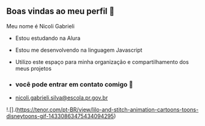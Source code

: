 ## Boas vindas ao meu perfil 💝

Meu nome é Nicoli Gabrieli

- Estou estudando na Alura
- Estou me desenvolvendo na linguagem Javascript
- Utilizo este espaço para minha organização e compartilhamento dos meus projetos

- ### você pode entrar em contato comigo 📧

- nicoli.gabrieli.silva@escola.pr.gov.br




!.[].(https://tenor.com/pt-BR/view/lilo-and-stitch-animation-cartoons-toons-disneytoons-gif-14330863475434094295)
